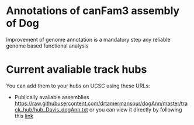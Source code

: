 Annotations of canFam3 assembly of Dog
======================================
Improvement of genome annotation is a mandatory step any reliable genome based functional analysis

Current avaliable track hubs
============================
You can add them to your hubs on UCSC using these URLs:

-  Publically avaliable assemblies
https://raw.githubusercontent.com/drtamermansour/dogAnn/master/track_hub/hub_Davis_dogAnn.txt or you can view it directly by following this [link](http://genome.ucsc.edu/cgi-bin/hgTracks?db=canFam3&hubUrl=https://raw.githubusercontent.com/drtamermansour/dogAnn/master/track_hub/hub_Davis_dogAnn.txt) 
